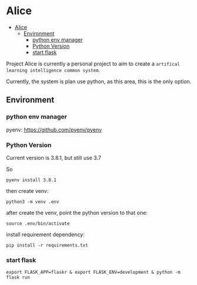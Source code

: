# Alice

- [Alice](#alice)
  - [Environment](#environment)
    - [python env manager](#python-env-manager)
    - [Python Version](#python-version)
    - [start flask](#start-flask)

Project Alice is currently a personal project to aim to create a `artifical learning intelligence common system`.

Currently, the system is plan use python, as this area, this is the only option.

## Environment

### python env manager

pyenv: <https://github.com/pyenv/pyenv>

### Python Version

Current version is 3.8.1, but still use 3.7

So

``` shell
pyenv install 3.8.1
```

then create venv:

```shell
python3 -m venv .env
```

after create the venv, point the python version to that one:

```shell
source .env/bin/activate
```

install requirement dependency:

```shell
pip install -r requirements.txt
```

### start flask

```shell
export FLASK_APP=flaskr & export FLASK_ENV=development & python -m flask run
```
